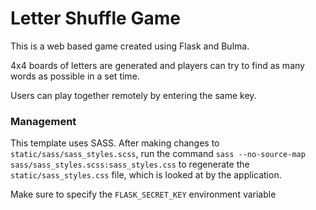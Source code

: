 # Letter Shuffle Game

This is a web based game created using Flask and Bulma.

4x4 boards of letters are generated and players can try to find as many words as possible in a set time. 

Users can play together remotely by entering the same key. 

### Management

This template uses SASS. After making changes to `static/sass/sass_styles.scss`,
run the command `sass --no-source-map sass/sass_styles.scss:sass_styles.css` to
regenerate the `static/sass_styles.css` file, which is looked at by the
application.

Make sure to specify the `FLASK_SECRET_KEY` environment variable
